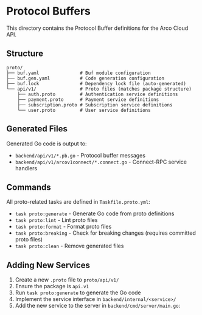 # Protocol Buffers

This directory contains the Protocol Buffer definitions for the Arco Cloud API.

## Structure

```text
proto/
├── buf.yaml               # Buf module configuration
├── buf.gen.yaml           # Code generation configuration
├── buf.lock               # Dependency lock file (auto-generated)
└── api/v1/                # Proto files (matches package structure)
    ├── auth.proto         # Authentication service definitions
    ├── payment.proto      # Payment service definitions
    ├── subscription.proto # Subscription service definitions
    └── user.proto         # User service definitions
```

## Generated Files

Generated Go code is output to:
- `backend/api/v1/*.pb.go` - Protocol buffer messages
- `backend/api/v1/arcov1connect/*.connect.go` - Connect-RPC service handlers

## Commands

All proto-related tasks are defined in `Taskfile.proto.yml`:

- `task proto:generate` - Generate Go code from proto definitions
- `task proto:lint` - Lint proto files
- `task proto:format` - Format proto files
- `task proto:breaking` - Check for breaking changes (requires committed proto files)
- `task proto:clean` - Remove generated files

## Adding New Services

1. Create a new `.proto` file to `proto/api/v1/`
2. Ensure the package is `api.v1`
3. Run `task proto:generate` to generate the Go code
4. Implement the service interface in `backend/internal/<service>/`
5. Add the new service to the server in `backend/cmd/server/main.go`:
